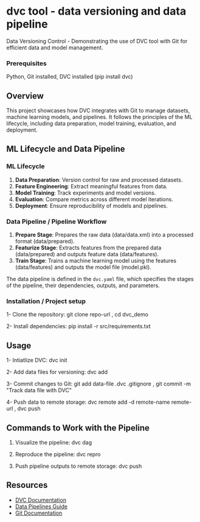 # dvc tool - data versioning and data pipeline

Data Versioning Control - Demonstrating the use of DVC tool with Git for efficient data and model management.

### Prerequisites

Python,
Git installed,
DVC installed (pip install dvc)

## Overview

This project showcases how DVC integrates with Git to manage datasets, machine learning models, and pipelines. It follows the principles of the ML lifecycle, including data preparation, model training, evaluation, and deployment.

## ML Lifecycle and Data Pipeline

### ML Lifecycle

1. **Data Preparation**: Version control for raw and processed datasets.
2. **Feature Engineering**: Extract meaningful features from data.
3. **Model Training**: Track experiments and model versions.
4. **Evaluation**: Compare metrics across different model iterations.
5. **Deployment**: Ensure reproducibility of models and pipelines.

### Data Pipeline / Pipeline Workflow

1. **Prepare Stage**: Prepares the raw data (data/data.xml) into a processed format (data/prepared).
2. **Featurize Stage**: Extracts features from the prepared data (data/prepared) and outputs feature data (data/features).
3. **Train Stage**: Trains a machine learning model using the features (data/features) and outputs the model file (model.pkl).

The data pipeline is defined in the `dvc.yaml` file, which specifies the stages of the pipeline, their dependencies, outputs, and parameters.

### Installation / Project setup

1- Clone the repository:
git clone repo-url ,
cd dvc_demo

2- Install dependencies:
pip install -r src/requirements.txt

## Usage

1- Intiatlize DVC:
dvc init

2- Add data files for versioning:
dvc add <data-file>

3- Commit changes to Git:
git add data-file .dvc .gitignore ,
git commit -m "Track data file with DVC"

4- Push data to remote storage:
dvc remote add -d remote-name remote-url ,
dvc push

## Commands to Work with the Pipeline

1. Visualize the pipeline:
   dvc dag

2. Reproduce the pipeline:
   dvc repro

3. Push pipeline outputs to remote storage:
   dvc push

## Resources

- [DVC Documentation](https://dvc.org/doc)
- [Data Pipelines Guide](https://dvc.org/doc/start/data-pipelines/data-pipelines)
- [Git Documentation](https://git-scm.com/doc)
